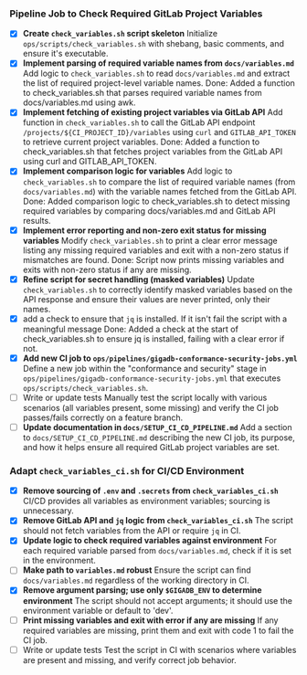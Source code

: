 ### Pipeline Job to Check Required GitLab Project Variables

- [x] **Create `check_variables.sh` script skeleton**
      Initialize `ops/scripts/check_variables.sh` with shebang, basic comments, and ensure it's executable.
- [x] **Implement parsing of required variable names from `docs/variables.md`**
      Add logic to `check_variables.sh` to read `docs/variables.md` and extract the list of required project-level variable names.
Done: Added a function to check_variables.sh that parses required variable names from docs/variables.md using awk.
- [x] **Implement fetching of existing project variables via GitLab API**
      Add function in `check_variables.sh` to call the GitLab API endpoint `/projects/${CI_PROJECT_ID}/variables` using `curl` and `GITLAB_API_TOKEN` to retrieve current project variables.
Done: Added a function to check_variables.sh that fetches project variables from the GitLab API using curl and GITLAB_API_TOKEN.
- [x] **Implement comparison logic for variables**
      Add logic to `check_variables.sh` to compare the list of required variable names (from `docs/variables.md`) with the variable names fetched from the GitLab API.
Done: Added comparison logic to check_variables.sh to detect missing required variables by comparing docs/variables.md and GitLab API results.
- [x] **Implement error reporting and non-zero exit status for missing variables**
      Modify `check_variables.sh` to print a clear error message listing any missing required variables and exit with a non-zero status if mismatches are found.
Done: Script now prints missing variables and exits with non-zero status if any are missing.
- [x] **Refine script for secret handling (masked variables)**
      Update `check_variables.sh` to correctly identify masked variables based on the API response and ensure their values are never printed, only their names.
- [x] add a check to ensure that `jq` is installed. If it isn't fail the script with a meaningful message
Done: Added a check at the start of check_variables.sh to ensure jq is installed, failing with a clear error if not.
- [x] **Add new CI job to `ops/pipelines/gigadb-conformance-security-jobs.yml`**
      Define a new job within the "conformance and security" stage in `ops/pipelines/gigadb-conformance-security-jobs.yml` that executes `ops/scripts/check_variables.sh`.
- [ ] Write or update tests
      Manually test the script locally with various scenarios (all variables present, some missing) and verify the CI job passes/fails correctly on a feature branch.
- [ ] **Update documentation in `docs/SETUP_CI_CD_PIPELINE.md`**
      Add a section to `docs/SETUP_CI_CD_PIPELINE.md` describing the new CI job, its purpose, and how it helps ensure all required GitLab project variables are set.

### Adapt `check_variables_ci.sh` for CI/CD Environment

- [x] **Remove sourcing of `.env` and `.secrets` from `check_variables_ci.sh`**
      CI/CD provides all variables as environment variables; sourcing is unnecessary.
- [x] **Remove GitLab API and `jq` logic from `check_variables_ci.sh`**
      The script should not fetch variables from the API or require `jq` in CI.
- [x] **Update logic to check required variables against environment**
      For each required variable parsed from `docs/variables.md`, check if it is set in the environment.
- [ ] **Make path to `variables.md` robust**
      Ensure the script can find `docs/variables.md` regardless of the working directory in CI.
- [x] **Remove argument parsing; use only `$GIGADB_ENV` to determine environment**
      The script should not accept arguments; it should use the environment variable or default to 'dev'.
- [ ] **Print missing variables and exit with error if any are missing**
      If any required variables are missing, print them and exit with code 1 to fail the CI job.
- [ ] Write or update tests
      Test the script in CI with scenarios where variables are present and missing, and verify correct job behavior.